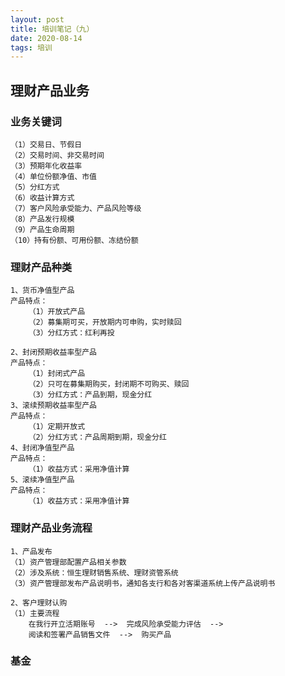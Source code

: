 ```yaml
---
layout: post
title: 培训笔记（九）
date: 2020-08-14
tags: 培训
---
```


## 理财产品业务
### 业务关键词
```
（1）交易日、节假日
（2）交易时间、非交易时间
（3）预期年化收益率
（4）单位份额净值、市值
（5）分红方式
（6）收益计算方式
（7）客户风险承受能力、产品风险等级
（8）产品发行规模
（9）产品生命周期
（10）持有份额、可用份额、冻结份额
```
### 理财产品种类
```
1、货币净值型产品
产品特点：
	（1）开放式产品
	（2）募集期可买，开放期内可申购，实时赎回
	（3）分红方式：红利再投

2、封闭预期收益率型产品
产品特点：
	（1）封闭式产品
	（2）只可在募集期购买，封闭期不可购买、赎回
	（3）分红方式：产品到期，现金分红
3、滚续预期收益率型产品
产品特点：
	（1）定期开放式
	（2）分红方式：产品周期到期，现金分红
4、封闭净值型产品
产品特点：
	（1）收益方式：采用净值计算
5、滚续净值型产品
产品特点：
	（1）收益方式：采用净值计算
```
### 理财产品业务流程
```
1、产品发布
（1）资产管理部配置产品相关参数
（2）涉及系统：恒生理财销售系统、理财资管系统
（3）资产管理部发布产品说明书，通知各支行和各对客渠道系统上传产品说明书
```
```
2、客户理财认购
（1）主要流程
	在我行开立活期账号  -->  完成风险承受能力评估  -->  
	阅读和签署产品销售文件  -->  购买产品
```












### 基金